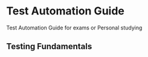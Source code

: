 # Test Automation Guide

Test Automation Guide for exams or Personal studying

## Testing Fundamentals
